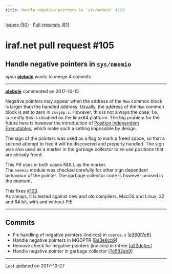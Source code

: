 ```yaml
---
title: Handle negative pointers in `sys/nmemio` #105
---
```


[Issues (50)](https://iraf-community.github.io/iraf-v216/issues) · [Pull requests (81)](https://iraf-community.github.io/iraf-v216/issues/pulls)

# iraf.net pull request #105
## Handle negative pointers in `sys/nmemio`
*open* **[olebole](https://github.com/olebole)** wants to merge 4 commits

- - - -

**[olebole](https://github.com/olebole)** commented on 2017-10-15

Negative pointers may appear when the address of the `Mem` common  block is larger than the handled address. Usually, the address of the `Mem` common block is set to zero in `zsvjmp.s`. However, this is not always the case; f.e. currently this is disabled on the linux64 platform. The big problem for the future here is however the introduction of [Position Independent Executables](https://en.wikipedia.org/wiki/Position-independent_code#PIE), which make such a setting impossible by design.  
  
The sign of the pointers was used as a flag to mark a freed space, so that a second attempt to free it will be discovered and properly handled. The sign was also used as a marker in the garbage collector to re-use positions that are already freed.   
  
This PR uses in both cases NULL as the marker.  
The `nmemio` module was checked carefully for other sign dependent behaviour of the pointer. The garbage collector code is however unused in the moment.  
  
This fixes [#103](https://iraf-community.github.io/iraf-v216/issues/103).   
As always, it is tested against new and old compilers, MacOS and Linux, 32 and 64 bit, with and without PIE.
- - - -

## Commits

* Fix handling of negative pointers (indices) in `coerce.x` [[e390f7e6](https://github.com/iraf-community/iraf/commit/e390f7e6dd3f42543c58831a1bea83c3fdfcd40f)]
* Handle negative pointers in MGDPTR [[8a3e8cb9](https://github.com/iraf-community/iraf/commit/8a3e8cb9dde4ccc58f04057618fc6576cd1491d9)]
* Remove check for negative pointers (indices) in mfree [[a22dcfec](https://github.com/iraf-community/iraf/commit/a22dcfec86f46720d53eebc6542bfa5a0288aa9b)]
* Handle negative pointer in garbage collector [[7e582ab9](https://github.com/iraf-community/iraf/commit/7e582ab994f09367acf1b12f55af1b8f9b770e26)]

- - - -

Last updated on 2017-10-27
